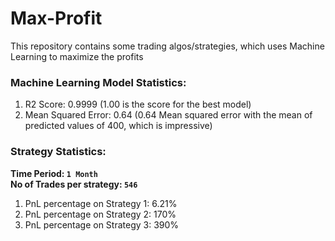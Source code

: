 # Max-Profit
This repository contains some trading algos/strategies, which uses Machine Learning to maximize the profits

### Machine Learning Model Statistics:
1. R2 Score: 0.9999 (1.00 is the score for the best model)
2. Mean Squared Error: 0.64 (0.64 Mean squared error with the mean of predicted values of 400, which is impressive)  

### Strategy Statistics:

**Time Period: `1 Month`**  
**No of Trades per strategy: `546`**  

1. PnL percentage on Strategy 1: 6.21%
2. PnL percentage on Strategy 2: 170%
3. PnL percentage on Strategy 3: 390%
